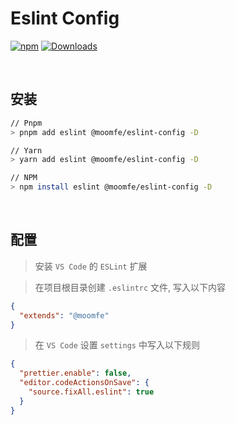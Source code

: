 # Eslint Config

[![npm](https://img.shields.io/npm/v/@moomfe/eslint-config.svg)](https://www.npmjs.com/package/@moomfe/eslint-config)
[![Downloads](https://img.shields.io/npm/dm/@moomfe/eslint-config.svg)](https://www.npmjs.com/package/@moomfe/eslint-config)


<br>


## 安装

```bash
// Pnpm
> pnpm add eslint @moomfe/eslint-config -D

// Yarn
> yarn add eslint @moomfe/eslint-config -D

// NPM
> npm install eslint @moomfe/eslint-config -D
```


<br>


## 配置

> 安装 `VS Code` 的 `ESLint` 扩展

> 在项目根目录创建 `.eslintrc` 文件, 写入以下内容

```json
{
  "extends": "@moomfe"
}
```

> 在 `VS Code` 设置 `settings` 中写入以下规则

```json
{
  "prettier.enable": false,
  "editor.codeActionsOnSave": {
    "source.fixAll.eslint": true
  }
}
```